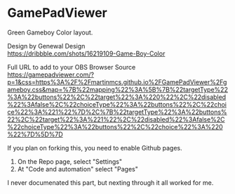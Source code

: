 # GamePadViewer

Green Gameboy Color layout.

Design by Genewal Design<br />
https://dribbble.com/shots/16219109-Game-Boy-Color

Full URL to add to your OBS Browser Source<br />
https://gamepadviewer.com/?p=1&css=https%3A%2F%2Fmartinmcs.github.io%2FGamePadViewer%2Fgameboy.css&map=%7B%22mapping%22%3A%5B%7B%22targetType%22%3A%22buttons%22%2C%22target%22%3A%220%22%2C%22disabled%22%3Afalse%2C%22choiceType%22%3A%22buttons%22%2C%22choice%22%3A%221%22%7D%2C%7B%22targetType%22%3A%22buttons%22%2C%22target%22%3A%221%22%2C%22disabled%22%3Afalse%2C%22choiceType%22%3A%22buttons%22%2C%22choice%22%3A%220%22%7D%5D%7D

If you plan on forking this, you need to enable Github pages.
1. On the Repo page, select "Settings"
2. At "Code and automation" select "Pages"

I never documenated this part, but nexting through it all worked for me.

